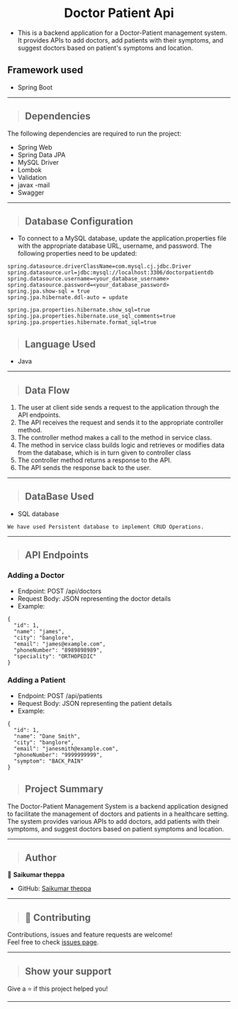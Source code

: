 <h1 align = "center"> Doctor Patient Api </h1>

* This is a backend application for a Doctor-Patient management system. It provides APIs to add doctors, add patients with their symptoms, and suggest doctors based on patient's symptoms and location.

## Framework used

* Spring Boot
---
>## Dependencies
The following dependencies are required to run the project:

* Spring Web
* Spring Data JPA
* MySQL Driver
* Lombok
* Validation
* javax -mail
* Swagger
---



>## Database Configuration
* To connect to a MySQL database, update the application.properties file with the appropriate database URL, username, and password. The following properties need to be updated:
```
spring.datasource.driverClassName=com.mysql.cj.jdbc.Driver
spring.datasource.url=jdbc:mysql://localhost:3306/doctorpatientdb
spring.datasource.username=<your_database_username>
spring.datasource.password=<your_database_password>
spring.jpa.show-sql = true
spring.jpa.hibernate.ddl-auto = update

spring.jpa.properties.hibernate.show_sql=true
spring.jpa.properties.hibernate.use_sql_comments=true
spring.jpa.properties.hibernate.format_sql=true

```
>## Language Used
* Java

---

>## Data Flow

1. The user at client side sends a request to the application through the API endpoints.
2. The API receives the request and sends it to the appropriate controller method.
3. The controller method makes a call to the method in service class.
4. The method in service class builds logic and retrieves or modifies data from the database, which is in turn given to controller class
5. The controller method returns a response to the API.
6. The API sends the response back to the user.

---


>## DataBase Used
* SQL database
```
We have used Persistent database to implement CRUD Operations.
```
---
>## API Endpoints

### Adding a Doctor
* Endpoint: POST /api/doctors
* Request Body: JSON representing the doctor details
* Example:

```
{
  "id": 1,
  "name": "james",
  "city": "banglore",
  "email": "james@example.com",
  "phoneNumber": "8989898989",
  "speciality": "ORTHOPEDIC"
}

```

### Adding a Patient
* Endpoint: POST /api/patients
* Request Body: JSON representing the patient details
* Example:
```
{
  "id": 1,
  "name": "Dane Smith",
  "city": "banglore",
  "email": "janesmith@example.com",
  "phoneNumber": "9999999999",
  "symptom": "BACK_PAIN"
}

```

>## Project Summary
The Doctor-Patient Management System is a backend application designed to facilitate the management of doctors and patients in a healthcare setting.
The system provides various APIs to add doctors,
add patients with their symptoms, and suggest doctors based on patient symptoms and location.

---
>## Author

👤 **Saikumar theppa**

* GitHub: [Saikumar theppa](https://gist.github.com/Saikumartheppa)

---

>## 🤝 Contributing

Contributions, issues and feature requests are welcome!<br />Feel free to check [issues page]("url").
    
---

>## Show your support

Give a ⭐️ if this project helped you!
    
---